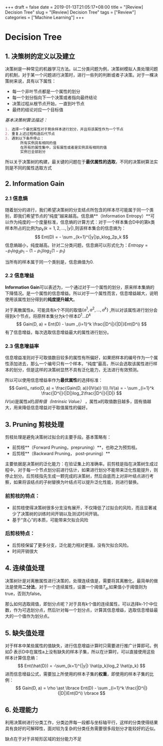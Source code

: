 +++ 
draft = false
date = 2019-01-13T21:05:17+08:00
title = "[Review] Decision Tree"
slug = "[Review] Decision Tree" 
tags = ["Review"]
categories = ["Machine Learning"]
+++
# Decision Tree



## 1. 决策树的定义以及建立

决策树是一种常见的机器学习方法。以二分类问题为例，决策树模拟人类处理问题的机制，对于某一个问题进行决策时，进行一些列的判断或者子决策。对于一棵决策树来说，具有以下属性：

+ 每一个非叶节点都是一个属性的划分
+ 每一个划分指向下一个决策或者指向最终结论
+ 决策过程从根节点开始，一直到叶节点
+ 最终的结论对应一个目标值

*基本决策树算法描述：*

```markdown
1. 选择一个最优属性对于剩余样本进行划分，并且将该属性作为一个节点
2. 重复上述过程构造后代节点
3. 遇到以下条件停止：
       所有实例具有相同的值
       在所有的属性集中，没有属性或者是实例具有相同的值
       实例已全部划分
```

所以关于决策树的构建，最关键的问题在于**最优属性的选取**，不同的决策树算法实则是不同的属性选取方式

## 2. Information Gain

### 2.1 信息熵

随着划分的进行，我们希望决策树的分支结点所包含的样本尽可能属于同一个类别，即我们希望节点的“纯度”越来越高。信息熵**（Information Entropy）**可以作为纯度的一个度量标准，信息熵的计算方式：对于一个样本集合D中的第k类样本所占的比例为$p_k(k = 1,2,...,|y|)$,则该样本集合的信息熵为：
$$
Ent(D) = - \sum _{k=1}^{|y|}p_klog_2p_k
$$
信息熵越小，纯度越高。针对二分类问题，信息熵可以形式化为：$Entropy = -p_1log_2p_1-(1-p_1)log_2(1-p_1)$ 

当所有的样本属于同一个类别是，信息熵值为0.

### 2.2 信息增益

**Information Gain**可以表述为，一个通过对于一个属性的划分，原来样本集熵的下降情况。是一个属性的信息增益。所以对于一个属性而言，信息增益越大，说明使用该属性划分得到的**纯度提升越大**。

对于离散属性a，可能具有k个不同的取值$\{a^1, a^2,...,a^k\}$ ,所以对该属性进行划分会得到k个节点，将原样本集分为k个样本$D^1 ... D^k$  
$$
Gain(D, a) = Ent(D) - \sum _{i=1}^k \frac{|D^i|}{|D|}Ent(D^i)
$$
有了信息增益，每次选取信息增益最大的属性进行划分。

### 2.3 信息增益率

信息增益准则对于可取值数目较多的属性有所偏好，如果把样本的编号作为一个属性添加进去，那么一个编号只有一个样本，“纯度”最高，所以会选取该属性进行样本的划分，但是这样的决策树显然不具有泛化能力，无法进行有效预测。

所以可以使用信息增益率作为**最优属性**的选择标准：
$$
Gain\\_ ratio(D, a) = \frac{Gain(D, a)}{IV(a)}  \\\\
IV(a) = - \sum _{i=1}^k \frac{|D^i|}{|D|}log_2\frac{|D^i|}{|D|}
$$
$IV(a)$是属性a的*固有值（Intrinsic Value）* ，属性a的取值数目越多，固有值越大，用来降低信息增益对于取值属性的偏好。

## 3. Pruning 剪枝处理

剪枝处理是避免决策树过拟合的主要手段。基本策略有：

+ 前剪枝**（Forward Pruning，prepruning）**，也称之为预剪枝。
+ 后剪枝**（Backward Pruning， post-pruning）**

主要依据是决策树的泛化能力：在验证集上的准确率。前剪枝是指在决策树生成过程中，对于每一个节点划分前进行估计，如果进行划分不能带来泛化性能提升，则停止划分。后剪枝指先生成一颗完成的决策树，然后自底而上对非叶结点进行考察，如果将该结点的子树替换为叶结点可以提升泛化性能，则进行替换。

### 前剪枝的特点：

+ 前剪枝使得决策树很多分支没有展开，不仅降低了过拟合的风险，而且显著减少了决策树的训练时间开销以及测试时间开销。
+ 基于“贪心”的本质，可能带来欠拟合风险

### 后剪枝特点：

+ 后剪枝保留了更多分支，泛化能力相对更强，没有欠拟合风险。
+ 时间开销很大

## 4. 连续值处理

决策树针是对离散属性进行决策的，处理连续值是，需要将其离散化。最简单的做法是使用**二分法**，对于一个连续属性，设置一个阈值$T_a$,如果值小于阈值则为true，否则为false。

那么如何选取阈值，即划分点呢？对于具有k个值的连续属性，可以选择k-1个中位数，作为可选划分点，然后针对每一个划分点，计算其信息增益，选取信息增益最大的一个值作为划分点。

## 5. 缺失值处理

对于样本中某些属性的值缺失，进行信息增益计算时只需要进行推广计算即可。例如$\hat{D}$ 表示D中在属性a上没有缺失的样本子集，所以在计算时，可以直接使用这些样本计算信息熵：
$$
Ent(\hat{D}) = -\sum_{k=1}^{|y|} \hat{p_k}log_2 \hat{p_k}
$$
​	进而信息增益公式，需要加上所使用的样本子集的**权重**，即使用的样本子集的比例：
$$
Gain(D, a) = \rho \ast \lbrace Ent(D) - \sum _{i=1}^k \frac{|D^i|}{|D|}Ent(D^i) \rbrace
$$


## 6. 处理能力

利用决策树进行分类工作，分类边界每一段都与坐标轴平行，这样的分类使得结果具有良好的可解释性，面对较为复杂的分类任务需要很多段划分才能较好的近似。

缺点在于对于非矩形区域的划分能力不足